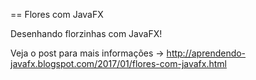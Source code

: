 == Flores com JavaFX

Desenhando florzinhas com JavaFX!

Veja o post para mais informações -> http://aprendendo-javafx.blogspot.com/2017/01/flores-com-javafx.html
